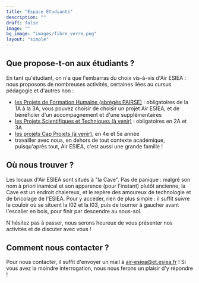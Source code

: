```yaml
---
title: "Espace Etudiants"
description: ""
draft: false
image: ""
bg_image: "images/fibre_verre.png"
layout: "simple"
---
```


## Que propose-t-on aux étudiants ?
En tant qu'étudiant, on n'a que l'embarras du choix vis-à-vis d'Air ESIEA : nous proposons de nombreuses activités, certaines liées au cursus pédagogie et d'autres non : 
- [les Projets de Formation Humaine (abrégés PAIRSE)](../pfh/) : obligatoires de
  la 1A à la 3A, vous pouvez choisir de choisir un projet Air ESIEA, et de
  bénéficier d'un accompagnement et d'une supplémentaires
- [les Projets Scientifiques et Techniques (à venir)](../pst) : obligatoires en 2A et 3A
- [les projets Cap Projets (à venir)](../pst), en 4e et 5e année
- travailler avec nous, en dehors de tout contexte académique, puisqu'après
  tout, Air ESIEA, c'est aussi une grande famille !

## Où nous trouver ?
Les locaux d'Air ESIEA sont situés à "la Cave". Pas de panique : malgré son nom
à priori inamical et son apparence (pour l'instant) plutôt ancienne, la Cave
est un endroit chalereux, et le repère des amoureux de technologie et de
bricolage de l'ESIEA.  Pour y accéder, rien de plus simple : il suffit suivre
le couloir où se situent la I02 et la I03, puis de tourner à gaucher avant
l'escalier en bois, pour finir par descendre au sous-sol.

N'hésitez pas à passer, nous serons heureux de vous présenter nos activités et
de discuter avec vous !

## Comment nous contacter ?
Pour nous contacter, il suffit d'envoyer un mail à air-esiea@et.esiea.fr ! Si vous avez la moindre interrogation, nous nous ferons un plaisir d'y répondre !

